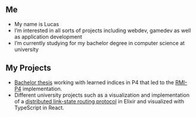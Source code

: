 
## Me
- My name is Lucas
- I’m interested in all sorts of projects including webdev, gamedev as well as application development
- I’m currently studying for my bachelor degree in computer science at university

## My Projects
- [Bachelor thesis](https://github.com/Cobra8/bachelor-thesis) working with learned indices in P4 that led to the [RMI-P4](https://github.com/Cobra8/RMI-P4) implementation.
- Different university projects such as a visualization and implementation of a [distributed link-state routing protocol](https://github.com/Cobra8/DistributedProgramming) in Elixir and visualized with TypeScript in React.
